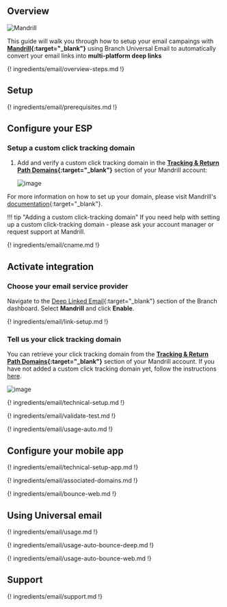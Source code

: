 ## Overview

![Mandrill](/img/pages/email/mandrill/mandrill.png)

This guide will walk you through how to setup your email campaings with **[Mandrill](https://www.mandrill.com/){:target="\_blank"}** using Branch Universal Email to automatically convert your email links into **multi-platform deep links**

{! ingredients/email/overview-steps.md !}

## Setup

{! ingredients/email/prerequisites.md !}

## Configure your ESP

### Setup a custom click tracking domain

1. Add and verify a custom click tracking domain in the **[Tracking & Return Path Domains](https://mandrillapp.com/settings/tracking-domains){:target="\_blank"}** section of your Mandrill account:

    ![image](/img/pages/email/mandrill/create-domain.png)

For more information on how to set up your domain, please visit Mandrill's [documentation](https://mandrill.zendesk.com/hc/en-us/articles/205582387-How-to-Set-up-Sending-Domains){:target="\_blank"}.

!!! tip "Adding a custom click-tracking domain"
    If you need help with setting up a custom click-tracking domain - please ask your account manager or request support at Mandrill.

{! ingredients/email/cname.md !}

## Activate integration

### Choose your email service provider

Navigate to the [Deep Linked Email](https://dashboard.branch.io/email){:target="\_blank"} section of the Branch dashboard. Select **Mandrill** and click **Enable**.

{! ingredients/email/link-setup.md !}

### Tell us your click tracking domain

You can retrieve your click tracking domain from the **[Tracking & Return Path Domains](https://mandrillapp.com/settings/tracking-domains){:target="\_blank"}** section of your Mandrill account. If you have not added a custom click tracking domain yet, follow the instructions [here](#setup-a-custom-click-tracking-domain). 

![image](/img/pages/email/mandrill/setup-config.png)

{! ingredients/email/technical-setup.md !}
	
{! ingredients/email/validate-test.md !}

{! ingredients/email/usage-auto.md !}

## Configure your mobile app

{! ingredients/email/technical-setup-app.md !}

{! ingredients/email/associated-domains.md !}

{! ingredients/email/bounce-web.md !}

## Using Universal email

{! ingredients/email/usage.md !}

{! ingredients/email/usage-auto-bounce-deep.md !}

{! ingredients/email/usage-auto-bounce-web.md !}

## Support

{! ingredients/email/support.md !}
